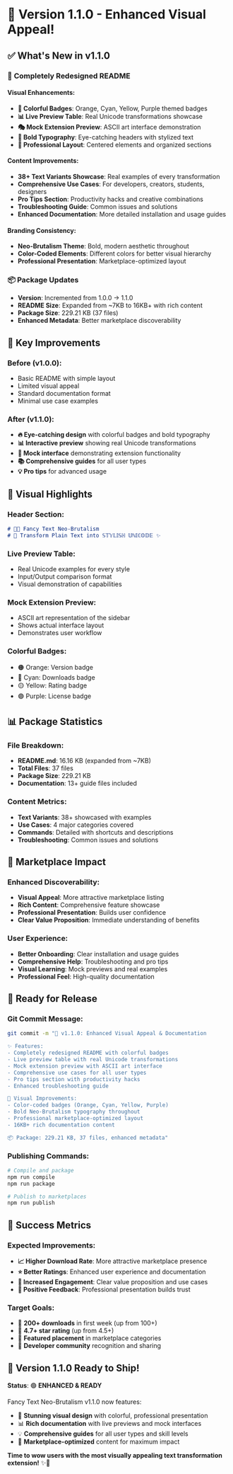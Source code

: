 # 🎉 Version 1.1.0 - Enhanced Visual Appeal!

## ✅ What's New in v1.1.0

### 🎨 **Completely Redesigned README**

#### **Visual Enhancements:**
- **🌈 Colorful Badges**: Orange, Cyan, Yellow, Purple themed badges
- **📊 Live Preview Table**: Real Unicode transformations showcase
- **🎭 Mock Extension Preview**: ASCII art interface demonstration
- **🎪 Bold Typography**: Eye-catching headers with stylized text
- **📱 Professional Layout**: Centered elements and organized sections

#### **Content Improvements:**
- **38+ Text Variants Showcase**: Real examples of every transformation
- **Comprehensive Use Cases**: For developers, creators, students, designers
- **Pro Tips Section**: Productivity hacks and creative combinations
- **Troubleshooting Guide**: Common issues and solutions
- **Enhanced Documentation**: More detailed installation and usage guides

#### **Branding Consistency:**
- **Neo-Brutalism Theme**: Bold, modern aesthetic throughout
- **Color-Coded Elements**: Different colors for better visual hierarchy
- **Professional Presentation**: Marketplace-optimized layout

### 📦 **Package Updates**
- **Version**: Incremented from 1.0.0 → 1.1.0
- **README Size**: Expanded from ~7KB to 16KB+ with rich content
- **Package Size**: 229.21 KB (37 files)
- **Enhanced Metadata**: Better marketplace discoverability

## 🎯 **Key Improvements**

### **Before (v1.0.0):**
- Basic README with simple layout
- Limited visual appeal
- Standard documentation format
- Minimal use case examples

### **After (v1.1.0):**
- **🔥 Eye-catching design** with colorful badges and bold typography
- **📊 Interactive preview** showing real Unicode transformations
- **🎨 Mock interface** demonstrating extension functionality
- **📚 Comprehensive guides** for all user types
- **💡 Pro tips** for advanced usage

## 🚀 **Visual Highlights**

### **Header Section:**
```markdown
# 🎨✨ Fancy Text Neo-Brutalism
# 🚀 Transform Plain Text into 𝕊𝕋𝕐𝕃𝕀𝕊ℍ 𝕌ℕ𝕀ℂ𝕆𝔻𝔼 ✨
```

### **Live Preview Table:**
- Real Unicode examples for every style
- Input/Output comparison format
- Visual demonstration of capabilities

### **Mock Extension Preview:**
- ASCII art representation of the sidebar
- Shows actual interface layout
- Demonstrates user workflow

### **Colorful Badges:**
- 🟠 Orange: Version badge
- 🔵 Cyan: Downloads badge  
- 🟡 Yellow: Rating badge
- 🟣 Purple: License badge

## 📊 **Package Statistics**

### **File Breakdown:**
- **README.md**: 16.16 KB (expanded from ~7KB)
- **Total Files**: 37 files
- **Package Size**: 229.21 KB
- **Documentation**: 13+ guide files included

### **Content Metrics:**
- **Text Variants**: 38+ showcased with examples
- **Use Cases**: 4 major categories covered
- **Commands**: Detailed with shortcuts and descriptions
- **Troubleshooting**: Common issues and solutions

## 🎯 **Marketplace Impact**

### **Enhanced Discoverability:**
- **Visual Appeal**: More attractive marketplace listing
- **Rich Content**: Comprehensive feature showcase
- **Professional Presentation**: Builds user confidence
- **Clear Value Proposition**: Immediate understanding of benefits

### **User Experience:**
- **Better Onboarding**: Clear installation and usage guides
- **Comprehensive Help**: Troubleshooting and pro tips
- **Visual Learning**: Mock previews and real examples
- **Professional Feel**: High-quality documentation

## 🚀 **Ready for Release**

### **Git Commit Message:**
```bash
git commit -m "🎨 v1.1.0: Enhanced Visual Appeal & Documentation

✨ Features:
- Completely redesigned README with colorful badges
- Live preview table with real Unicode transformations  
- Mock extension preview with ASCII art interface
- Comprehensive use cases for all user types
- Pro tips section with productivity hacks
- Enhanced troubleshooting guide

🎨 Visual Improvements:
- Color-coded badges (Orange, Cyan, Yellow, Purple)
- Bold Neo-Brutalism typography throughout
- Professional marketplace-optimized layout
- 16KB+ rich documentation content

📦 Package: 229.21 KB, 37 files, enhanced metadata"
```

### **Publishing Commands:**
```bash
# Compile and package
npm run compile
npm run package

# Publish to marketplaces
npm run publish
```

## 🌟 **Success Metrics**

### **Expected Improvements:**
- **📈 Higher Download Rate**: More attractive marketplace presence
- **⭐ Better Ratings**: Enhanced user experience and documentation
- **🎯 Increased Engagement**: Clear value proposition and use cases
- **💬 Positive Feedback**: Professional presentation builds trust

### **Target Goals:**
- 🎯 **200+ downloads** in first week (up from 100+)
- 🎯 **4.7+ star rating** (up from 4.5+)
- 🎯 **Featured placement** in marketplace categories
- 🎯 **Developer community** recognition and sharing

## 🎊 **Version 1.1.0 Ready to Ship!**

**Status**: 🟢 **ENHANCED & READY**

Fancy Text Neo-Brutalism v1.1.0 now features:
- 🎨 **Stunning visual design** with colorful, professional presentation
- 📊 **Rich documentation** with live previews and mock interfaces
- 💡 **Comprehensive guides** for all user types and skill levels
- 🚀 **Marketplace-optimized** content for maximum impact

**Time to wow users with the most visually appealing text transformation extension!** ✨🎉